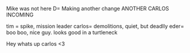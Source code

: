Mike was not here D=
Making another change
ANOTHER CARLOS INCOMING

tim = spike, mission leader
carlos= demolitions, quiet, but deadlly
eder= boo boo, nice guy. looks good in a turtleneck

Hey whats up carlos <3
